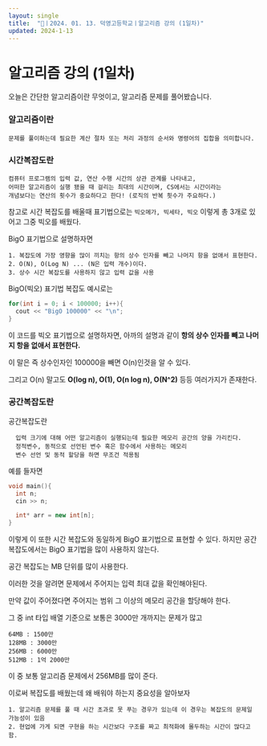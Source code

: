 ```yaml
---
layout: single
title:  "🥳ㅣ2024. 01. 13. 덕영고등학교ㅣ알고리즘 강의 (1일차)"
updated: 2024-1-13
---
```


# 알고리즘 강의 (1일차)

오늘은 간단한 알고리즘이란 무엇이고, 알고리즘 문제를 풀어봤습니다.

### 알고리즘이란

```
문제를 풀이하는데 필요한 계산 절차 또는 처리 과정의 순서와 명령어의 집합을 의미합니다.
```

### 시간복잡도란

```
컴퓨터 프로그램의 입력 값, 연산 수행 시간의 상관 관계를 나타내고,
어떠한 알고리즘이 실행 됐을 때 걸리는 최대의 시간이며, CS에서는 시간이라는
개념보다는 연산의 횟수가 중요하다고 한다! (로직의 반복 흿수가 주요하다.)
```

참고로 시간 복잡도를 배울때 표기법으로는 ```빅오메가, 빅세타, 빅오``` 이렇게 총 3개로 있어고 그중 빅오를 배웠다.

BigO 표기법으로 설명하자면

```
1. 복잡도에 가장 영향을 많이 끼치는 항의 상수 인자를 빼고 나머지 항을 없애서 표현한다.
2. O(N), O(Log N) ... (N은 입력 개수)이다.
3. 상수 시간 복잡도를 사용하지 않고 입력 값을 사용
```
BigO(빅오) 표기법 복잡도 예시로는

```cpp
for(int i = 0; i < 100000; i++){
  cout << "BigO 100000" << "\n";
}
```
이 코드를 빅오 표기법으로 설명하자면, 아까의 설명과 같이 **항의 상수 인자를 빼고 나머지 항을 없애서 표현한다.**

이 말은 즉 상수인자인 100000을 빼면 O(n)인것을 알 수 있다.

그리고 O(n) 말고도 **O(log n), O(1), O(n log n), O(N^2)** 등등 여러가지가 존재한다.

### 공간복잡도란

공간복잡도란 

```
  입력 크기에 대해 어떤 알고리즘이 실행되는데 필요한 메모리 공간의 양을 가리킨다.
  정적변수, 동적으로 선언된 변수 혹은 함수에서 사용하는 메모리
  변수 선언 및 동적 할당을 하면 무조건 적용됨
```
예를 들자면

```cpp
void main(){
  int n;
  cin >> n;

  int* arr = new int[n];
}
```
이렇게 이 또한 시간 복잡도와 동일하게 BigO 표기법으로 표현할 수 있다.
하지만 공간 복잡도에서는 BigO 표기법을 많이 사용하지 않는다.

공간 복잡도는 MB 단위를 많이 사용한다.

이러한 것을 알려면 문제에서 주어지는 입력 최대 값을 확인해야된다.

만약 값이 주어졌다면 주어지는 범위 그 이상의 메모리 공간을 할당해야 한다.

그 중 int 타입 배열 기준으로 보통은 3000만 개까지는 문제가 많고

```
64MB : 1500만
128MB : 3000만
256MB : 6000만
512MB : 1억 2000만
```
이 중 보통 알고리즘 문제에서 256MB를 많이 준다.

이로써 복잡도를 배웠는데 왜 배워야 하는지 중요성을 알아보자
```
1. 알고리즘 문제를 풀 때 시간 초과로 못 푸는 경우가 있는데 이 경우는 복잡도의 문제일 가능성이 있음
2. 현업에 가게 되면 구현을 하는 시간보다 구조를 짜고 최적화에 몰두하는 시간이 많다고 함.
```
